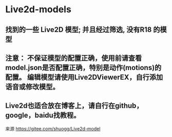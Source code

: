 # Live2d-models

找到的一些 Live2D 模型; 并且经过筛选, 没有R18 的模型
------------------------------------------------------------
注意：
不保证模型的配置正确，使用前请查看model.json是否配置正确，特别是动作(motions)的配置。
编辑模型请使用Live2DViewerEX，自行添加语音或修改模型。
------------------------------------------------------------
Live2d也适合放在博客上，请自行在github，google，baidu找教程。
------------------------------------------------------------
来源 https://gitee.com/shuogg/Live2d-model

